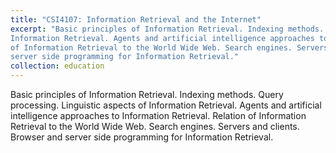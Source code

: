 ```yaml
---
title: "CSI4107: Information Retrieval and the Internet"
excerpt: "Basic principles of Information Retrieval. Indexing methods. Query processing. Linguistic aspects of
Information Retrieval. Agents and artificial intelligence approaches to Information Retrieval. Relation
of Information Retrieval to the World Wide Web. Search engines. Servers and clients. Browser and
server side programming for Information Retrieval."
collection: education
---
```


Basic principles of Information Retrieval. Indexing methods. Query processing. Linguistic aspects of
Information Retrieval. Agents and artificial intelligence approaches to Information Retrieval. Relation
of Information Retrieval to the World Wide Web. Search engines. Servers and clients. Browser and
server side programming for Information Retrieval.